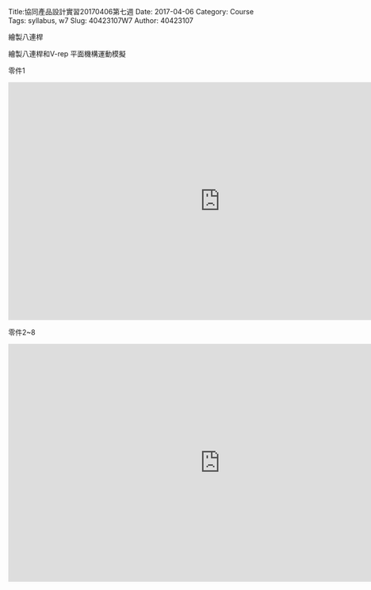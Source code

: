 Title:協同產品設計實習20170406第七週
Date: 2017-04-06
Category: Course
Tags: syllabus, w7
Slug: 40423107W7
Author: 40423107

繪製八連桿

<!-- PELICAN_END_SUMMARY -->


繪製八連桿和V-rep 平面機構運動模擬


零件1


<iframe width="854" height="480" src="https://www.youtube.com/embed/yPPvI-x3h4g" frameborder="0" allowfullscreen></iframe>


零件2~8


<iframe width="854" height="480" src="https://www.youtube.com/embed/0JfEQRMiTNA" frameborder="0" allowfullscreen></iframe>